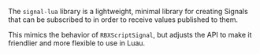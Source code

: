 The `signal-lua` library is a lightweight, minimal library for creating Signals that can be subscribed to in order to receive values published to them.

This mimics the behavior of `RBXScriptSignal`, but adjusts the API to make it friendlier and more flexible to use in Luau.
